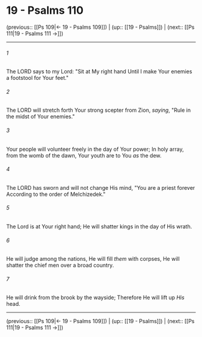 # 19 - Psalms 110

(previous:: [[Ps 109|← 19 - Psalms 109]]) | (up:: [[19 - Psalms]]) | (next:: [[Ps 111|19 - Psalms 111 →]])

***


###### 1 
The LORD says to my Lord: "Sit at My right hand Until I make Your enemies a footstool for Your feet." 

###### 2 
The LORD will stretch forth Your strong scepter from Zion, _saying_, "Rule in the midst of Your enemies." 

###### 3 
Your people will volunteer freely in the day of Your power; In holy array, from the womb of the dawn, Your youth are to You _as_ the dew. 

###### 4 
The LORD has sworn and will not change His mind, "You are a priest forever According to the order of Melchizedek." 

###### 5 
The Lord is at Your right hand; He will shatter kings in the day of His wrath. 

###### 6 
He will judge among the nations, He will fill _them_ with corpses, He will shatter the chief men over a broad country. 

###### 7 
He will drink from the brook by the wayside; Therefore He will lift up _His_ head.

***

(previous:: [[Ps 109|← 19 - Psalms 109]]) | (up:: [[19 - Psalms]]) | (next:: [[Ps 111|19 - Psalms 111 →]])
